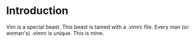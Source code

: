 Introduction
==============

Vim is a special beast.  This beast is tamed with a .vimrc file.  Every man (or woman's) .vimrc is unique.  This is mine.
